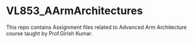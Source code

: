 # VL853_AArmArchitectures
This repo contains Assignment files related to Advanced Arm Architecture course taught by Prof.Girish Kumar.
